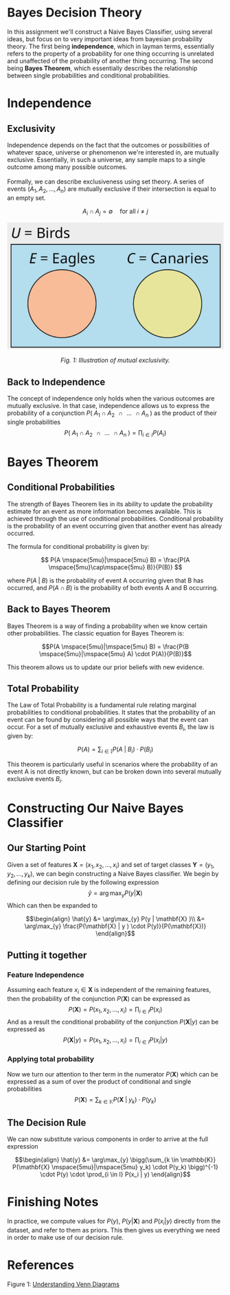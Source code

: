 # Bayes Decision Theory

In this assignment we'll construct a Naive Bayes Classifier, using several ideas, but focus on to very important ideas from bayesian probability theory.
The first being **independence**, which in layman terms, essentially refers to the property of a probability for 
one thing occurring is unrelated and unaffected of the probability of another thing occurring. The second being **Bayes Theorem**,
which essentially describes the relationship between single probabilities and conditional probabilities. 

# Independence
## Exclusivity
Independence depends on the fact that the outcomes or possibilities of whatever space, universe or phenomenon we're interested in, are mutually exclusive. 
Essentially, in such a universe, any sample maps to a single outcome among many possible outcomes.
<br><br>
Formally, we can describe exclusiveness using set theory. A series of events $\big( A_1, A_2, ... , A_n \big)$ are mutually exclusive if their intersection is equal to an empty set.

$$ A_i \cap A_j =  \emptyset \quad \text{for all} \; i \neq j $$

<p align="center">
  <img src="images/img.png" alt="Mutually Exclusive Events">
</p>
<p align="center">
  <em>Fig. 1: Illustration of mutual exclusivity.</em>
</p>

## Back to Independence
The concept of independence only holds when the various outcomes are mutually exclusive. In that case, independence allows us to express the probability of a conjunction $P(\mspace{5mu} A_1  \mspace{5mu} \cap \mspace{5mu}  A_2   \mspace{10mu} \cap \mspace{10mu}  ...   \mspace{10mu} \cap \mspace{5mu}  A_n  \mspace{5mu})$ as the product of their single probabilities
$$P(\mspace{5mu} A_1  \mspace{5mu} \cap \mspace{5mu} A_2  \mspace{10mu} \cap \mspace{10mu}  ...   \mspace{10mu} \cap \mspace{5mu}  A_n  \mspace{5mu}) = \prod_{i \in I} P(A_i) $$

# Bayes Theorem
## Conditional Probabilities
The strength of Bayes Theorem lies in its ability to update the probability estimate for an event as more information becomes available. This is achieved through the use of conditional probabilities. Conditional probability is the probability of an event occurring given that another event has already occurred.

The formula for conditional probability is given by:

$$ P(A \mspace{5mu}|\mspace{5mu} B) = \frac{P(A \mspace{5mu}\cap\mspace{5mu} B)}{P(B)} $$

where $P(A \mspace{5mu}|\mspace{5mu} B)$ is the probability of event A occurring given that B has occurred, and $P(A \mspace{5mu}\cap\mspace{5mu} B)$ is the probability of both events A and B occurring.

## Back to Bayes Theorem
Bayes Theorem is a way of finding a probability when we know certain other probabilities. The classic equation for Bayes Theorem is:

$$P(A \mspace{5mu}|\mspace{5mu} B) = \frac{P(B \mspace{5mu}|\mspace{5mu} A) \cdot P(A)}{P(B)}$$

This theorem allows us to update our prior beliefs with new evidence.

## Total Probability
The Law of Total Probability is a fundamental rule relating marginal probabilities to conditional probabilities. It states that the probability of an event can be found by considering all possible ways that the event can occur. For a set of mutually exclusive and exhaustive events $B_i$, the law is given by:

$$P(A) = \sum_{i \in \mathbb{I}} P(A \mspace{5mu}|\mspace{5mu} B_i) \cdot P(B_i) $$

This theorem is particularly useful in scenarios where the probability of an event A is not directly known, but can be broken down into several mutually exclusive events $B_i$.

# Constructing Our Naive Bayes Classifier
## Our Starting Point
Given a set of features $\mathbf{X} = \big( x_1, x_2, ..., x_i \big)$ and set of target classes $\mathbf{Y} = \big( y_1, y_2, ..., y_k \big)$, we can begin constructing a Naive Bayes classifier.
We begin by defining our decision rule by the following expression
$$\hat{y} = \arg\max_{y} P(y | \mathbf{X} )$$
Which can then be expanded to
```math
\begin{align}
\hat{y} &= \arg\max_{y} P(y | \mathbf{X} )\\
&= \arg\max_{y}  \frac{P(\mathbf{X} | y ) \cdot P(y)}{P(\mathbf{X})}
\end{align}
```
## Putting it together
### Feature Independence
Assuming each feature $x_i \in \mathbf{X}$ is independent of the remaining features, then the  probability of the conjunction $P(\mathbf{X})$ can be expressed as
$$P(\mathbf{X}) = P(x_1, x_2, ..., x_i) = \prod_{i \in I} P(x_i)$$
And as a result the conditional probability of the conjunction $P(\mathbf{X} | y)$ can be expressed as
$$P(\mathbf{X} | y) = P(x_1, x_2, ..., x_i) = \prod_{i \in I} P(x_i | y)$$

### Applying total probability
Now we turn our attention to ther term in the numerator $P(\mathbf{X})$ which can be expressed as a sum of over the product of conditional and single probabilities
$$P(\mathbf{X}) = \sum_{k \in \mathbb{K}} P(\mathbf{X} \mspace{5mu}|\mspace{5mu} y_k) \cdot P(y_k)$$

## The Decision Rule
We can now substitute various components in order to arrive at the full expression
```math
\begin{align}
\hat{y} &= \arg\max_{y}  \bigg(\sum_{k \in \mathbb{K}} P(\mathbf{X} \mspace{5mu}|\mspace{5mu} y_k) \cdot P(y_k) \bigg)^{-1} \cdot P(y) \cdot \prod_{i \in I} P(x_i | y)
\end{align}
```
# Finishing Notes
In practice, we compute values for $P(y)$, $P(y | \mathbf{X}) \text{ and } P(x_i | y)$ directly from the dataset, and refer to them as priors. This then gives us everything 
we need in order to make use of our decision rule.


# References 
Figure 1: [Understanding Venn Diagrams](https://louis.pressbooks.pub/finitemathematics/chapter/5-3-understanding-venn-diagrams/)

